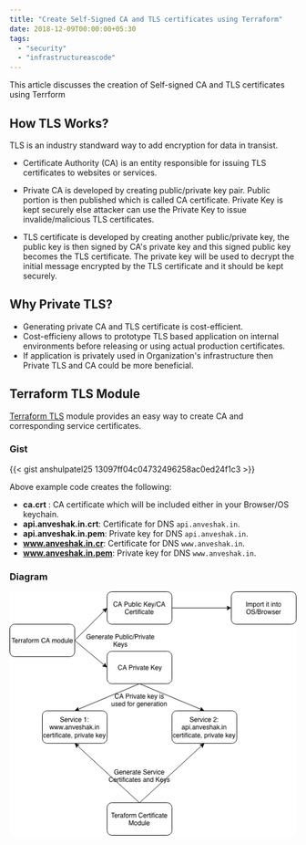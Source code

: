 ```yaml
---
title: "Create Self-Signed CA and TLS certificates using Terraform"
date: 2018-12-09T00:00:00+05:30
tags:
  - "security"
  - "infrastructureascode"
---
```


This article discusses the creation of Self-signed CA and TLS certificates using
Terrform

<!--more-->

## How TLS Works?

TLS is an industry standward way to add encryption for data in transist.

- Certificate Authority (CA) is an entity responsible for issuing TLS
  certificates to websites or services.

- Private CA is developed by creating public/private key pair. Public portion is
  then published which is called CA certificate. Private Key is kept securely
  else attacker can use the Private Key to issue invalide/malicious
  TLS certificates.

- TLS certificate is developed by creating another public/private key, the
  public key is then signed by CA's private key and this signed public key
  becomes the TLS certificate. The private key will be used to decrypt
  the initial message encrypted by the TLS certificate and it should be
  kept securely.

## Why Private TLS?

- Generating private CA and TLS certificate is cost-efficient.
- Cost-efficieny allows to prototype TLS based application on internal
  environments before releasing or using actual production certificates.
- If application is privately used in Organization's infrastructure then
  Private TLS and CA could be more beneficial.

## Terraform TLS Module

[Terraform TLS](https://github.com/anshulpatel25/terraform-private-tls-cert)
module provides an easy way to create CA and corresponding service certificates.

### Gist

{{< gist anshulpatel25 13097ff04c04732496258ac0ed24f1c3 >}}

Above example code creates the following:

- **ca.crt** : CA certificate which will be included either in your Browser/OS
  keychain.
- **api.anveshak.in.crt**: Certificate for DNS `api.anveshak.in`.
- **api.anveshak.in.pem**: Private key for DNS `api.anveshak.in`.
- **www.anveshak.in.cr**: Certificate for DNS `www.anveshak.in`.
- **www.anveshak.in.pem**: Private key for DNS `www.anveshak.in`.

### Diagram

![private_tls](/images/private_tls.png)
